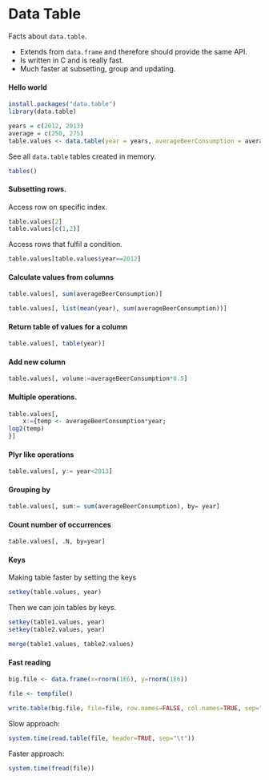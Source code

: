 # Data Table

Facts about `data.table`.

* Extends from `data.frame` and therefore should provide the same API.
* Is written in C and is really fast.
* Much faster at subsetting, group and updating.

#### Hello world

``` R
install.packages("data.table")
library(data.table)

years = c(2012, 2013)
average = c(250, 275)
table.values <- data.table(year = years, averageBeerConsumption = average)
```

See all `data.table` tables created in memory.

``` R
tables()
```

#### Subsetting rows.

Access row on specific index.

``` R
table.values[2]
table.values[c(1,2)]
```

Access rows that fulfil a condition.

``` R
table.values[table.values$year==2012]
```

#### Calculate values from columns

``` R
table.values[, sum(averageBeerConsumption)]

table.values[, list(mean(year), sum(averageBeerConsumption))]
```

#### Return table of values for a column

``` R
table.values[, table(year)]
```

#### Add new column

``` R
table.values[, volume:=averageBeerConsumption*0.5]
```

#### Multiple operations.

``` R
table.values[,
    x:={temp <- averageBeerConsumption*year;
log2(temp)
}]
```

#### Plyr like operations

``` R
table.values[, y:= year<2013]
```

#### Grouping by

``` R
table.values[, sum:= sum(averageBeerConsumption), by= year]
```

#### Count number of occurrences

``` R
table.values[, .N, by=year]
```

#### Keys

Making table faster by setting the keys

``` R
setkey(table.values, year)
```

Then we can join tables by keys.

``` R
setkey(table1.values, year)
setkey(table2.values, year)

merge(table1.values, table2.values)
```

#### Fast reading

``` R
big.file <- data.frame(x=rnorm(1E6), y=rnorm(1E6))

file <- tempfile()

write.table(big.file, file=file, row.names=FALSE, col.names=TRUE, sep="\t", quote=FALSE)
```

Slow approach:


``` R
system.time(read.table(file, header=TRUE, sep="\t"))
```

Faster approach:

``` R
system.time(fread(file))
```
